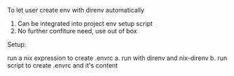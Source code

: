 To let user create env with direnv automatically

1. Can be integrated into project env setup script
2. No further confiture need, use out of box

Setup:

run a nix expression to create .envrc
    a. run with direnv and nix-direnv
    b. run script to create .envrc and it's content
